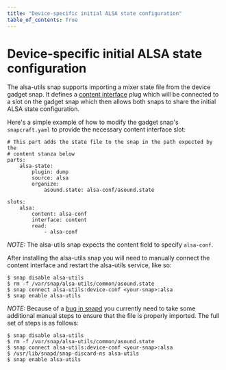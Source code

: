 ```yaml
---
title: "Device-specific initial ALSA state configuration"
table_of_contents: True
---
```


# Device-specific initial ALSA state configuration

The alsa-utils snap supports importing a mixer state file from the device
gadget snap. It defines a [content
interface](https://snapcraft.io/docs/reference/interfaces) plug which will be
connected to a slot on the gadget snap which then allows both snaps to share
the initial ALSA state configuration.

Here's a simple example of how to modify the gadget snap's `snapcraft.yaml` to
provide the necessary content interface slot:

```
# This part adds the state file to the snap in the path expected by the
# content stanza below
parts:
    alsa-state:
        plugin: dump
        source: alsa
        organize:
            asound.state: alsa-conf/asound.state

slots:
    alsa:
        content: alsa-conf
        interface: content
        read:
            - alsa-conf
```

*NOTE:* The alsa-utils snap expects the content field to specify `alsa-conf`.

After installing the alsa-utils snap you will need to manually connect the
content interface and restart the alsa-utils service, like so:

```
$ snap disable alsa-utils
$ rm -f /var/snap/alsa-utils/common/asound.state
$ snap connect alsa-utils:device-conf <your-snap>:alsa
$ snap enable alsa-utils
```

*NOTE:* Because of a [bug in snapd](https://bugs.launchpad.net/bugs/1645731)
you currently need to take some additional manual steps to ensure that the file
is properly imported. The full set of steps is as follows:

```
$ snap disable alsa-utils
$ rm -f /var/snap/alsa-utils/common/asound.state
$ snap connect alsa-utils:device-conf <your-snap>:alsa
$ /usr/lib/snapd/snap-discard-ns alsa-utils
$ snap enable alsa-utils
```
